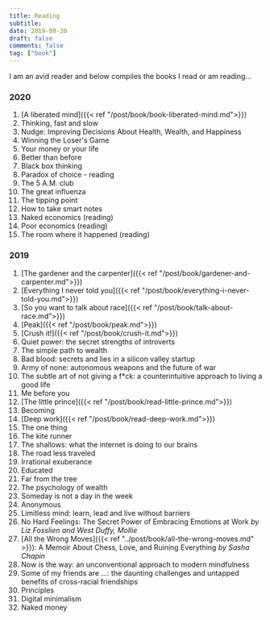 ```yaml
---
title: Reading
subtitle: 
date: 2019-09-30
draft: false
comments: false
tag: ["book"]
---
```


I am an avid reader and below compiles the books I read or am reading...

### 2020

1. [A liberated mind]({{< ref "/post/book/book-liberated-mind.md">}})
2. Thinking, fast and slow
3. Nudge: Improving Decisions About Health, Wealth, and Happiness
4. Winning the Loser's Game
5. Your money or your life
6. Better than before
7. Black box thinking
8. Paradox of choice - reading
9. The 5 A.M. club
10. The great influenza
11. The tipping point
12. How to take smart notes
13. Naked economics (reading)
14. Poor economics (reading)
15. The room where it happened (reading)

### 2019

1. [The gardener and the carpenter]({{< ref "/post/book/gardener-and-carpenter.md">}})
2. [Everything I never told  you]({{< ref "/post/book/everything-i-never-told-you.md">}})
3. [So you want to talk about race]({{< ref "/post/book/talk-about-race.md">}})
4. [Peak]({{< ref "/post/book/peak.md">}})
5. [Crush it!]({{< ref "/post/book/crush-it.md">}})
6. Quiet power: the secret strengths of introverts
7. The simple path to wealth
8. Bad blood: secrets and lies in a silicon valley startup
9. Army of none: autonomous weapons and the future of war
10. The subtle art of not giving a f*ck: a counterintuitive approach to living a good life
11. Me before you
12. [The little prince]({{< ref "/post/book/read-little-prince.md">}})
13. Becoming
14. [Deep work]({{< ref "/post/book/read-deep-work.md">}})
15. The one thing
16. The kite runner
17. The shallows: what the internet is doing to our brains
18. The road less traveled
19. Irrational exuberance
20. Educated
21. Far from the tree
22. The psychology of wealth
23. Someday is not a day in the week
24. Anonymous
25. Limitless mind: learn, lead and live without barriers
26. No Hard Feelings: The Secret Power of Embracing Emotions at Work *by Liz Fosslien and West Duffy, Mollie*
27. [All the Wrong Moves]({{< ref "../post/book/all-the-wrong-moves.md" >}}): A Memoir About Chess, Love, and Ruining Everything *by Sasha Chapin*
28. Now is the way: an unconventional approach to modern mindfulness
29. Some of my friends are ...: the daunting challenges and untapped benefits of cross-racial friendships
30. Principles
31. Digital minimalism
32. Naked money
